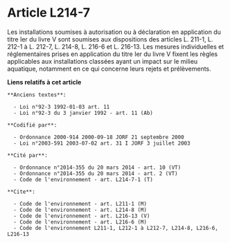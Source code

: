 # Article L214-7

Les installations soumises à autorisation ou à déclaration en application du titre Ier du livre V sont soumises aux
dispositions des articles L. 211-1, L. 212-1 à L. 212-7, L. 214-8, L. 216-6 et L. 216-13. Les mesures individuelles et
réglementaires prises en application du titre Ier du livre V fixent les règles applicables aux installations classées ayant
un impact sur le milieu aquatique, notamment en ce qui concerne leurs rejets et prélèvements.

**Liens relatifs à cet article**

	**Anciens textes**:

	  - Loi n°92-3 1992-01-03 art. 11
	  - Loi n°92-3 du 3 janvier 1992 - art. 11 (Ab)

	**Codifié par**:

	  - Ordonnance 2000-914 2000-09-18 JORF 21 septembre 2000
	  - Loi n°2003-591 2003-07-02 art. 31 I JORF 3 juillet 2003

	**Cité par**:

	  - Ordonnance n°2014-355 du 20 mars 2014 - art. 10 (VT)
	  - Ordonnance n°2014-355 du 20 mars 2014 - art. 2 (VT)
	  - Code de l'environnement - art. L214-7-1 (T)

	**Cite**:

	  - Code de l'environnement - art. L211-1 (M)
	  - Code de l'environnement - art. L214-8 (M)
	  - Code de l'environnement - art. L216-13 (V)
	  - Code de l'environnement - art. L216-6 (M)
	  - Code de l'environnement L211-1, L212-1 à L212-7, L214-8, L216-6, L216-13
